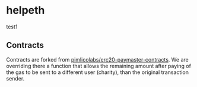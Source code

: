 # helpeth
test1


## Contracts
Contracts are forked from [pimlicolabs/erc20-paymaster-contracts](https://github.com/pimlicolabs/erc20-paymaster-contracts).
We are overriding there a function that allows the remaining amount after paying of the gas to be sent to a different user (charity),
than the original transaction sender.
